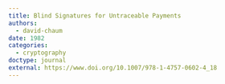 ```yaml
---
title: Blind Signatures for Untraceable Payments
authors:
  - david-chaum
date: 1982
categories:
  - cryptography
doctype: journal
external: https://www.doi.org/10.1007/978-1-4757-0602-4_18
---
```

